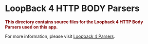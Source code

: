 # LoopBack 4 HTTP BODY Parsers

<p><strong style="color:maroon">This directory contains source files for the Loopback 4 HTTP Body Parsers used on this app.</strong></p>


For more information, please visit
[Loopback 4 Parsers](https://loopback.io/doc/en/lb4/Parsing-requests-guide.html).
